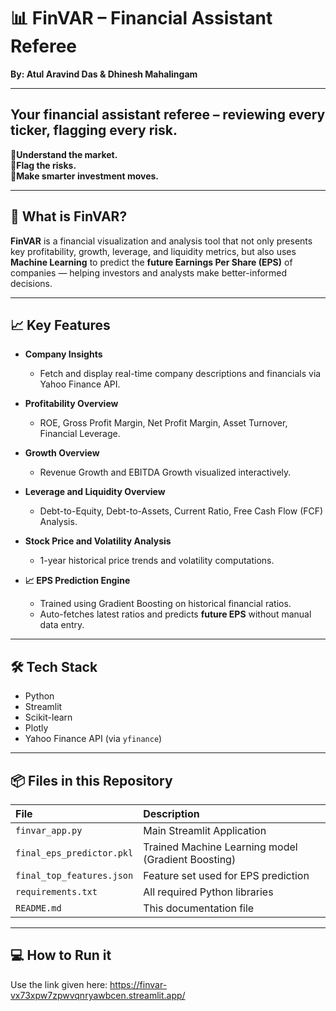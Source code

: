 # 📊 FinVAR – Financial Assistant Referee

**By: Atul Aravind Das & Dhinesh Mahalingam**

---
Your financial assistant referee – reviewing every ticker, flagging every risk.
---

🧠**Understand the market.**  
🚨**Flag the risks.**  
💼**Make smarter investment moves.**

---

## 🚀 What is FinVAR?

**FinVAR** is a financial visualization and analysis tool that not only presents key profitability, growth, leverage, and liquidity metrics, but also uses **Machine Learning** to predict the **future Earnings Per Share (EPS)** of companies — helping investors and analysts make better-informed decisions.

---

## 📈 Key Features

- **Company Insights**  
  - Fetch and display real-time company descriptions and financials via Yahoo Finance API.

- **Profitability Overview**  
  - ROE, Gross Profit Margin, Net Profit Margin, Asset Turnover, Financial Leverage.

- **Growth Overview**  
  - Revenue Growth and EBITDA Growth visualized interactively.

- **Leverage and Liquidity Overview**  
  - Debt-to-Equity, Debt-to-Assets, Current Ratio, Free Cash Flow (FCF) Analysis.

- **Stock Price and Volatility Analysis**  
  - 1-year historical price trends and volatility computations.

- **📈 EPS Prediction Engine**  
  - Trained using Gradient Boosting on historical financial ratios.
  - Auto-fetches latest ratios and predicts **future EPS** without manual data entry.

---

## 🛠️ Tech Stack

- Python
- Streamlit
- Scikit-learn
- Plotly
- Yahoo Finance API (via `yfinance`)

---

## 📦 Files in this Repository

| File | Description |
|:---|:---|
| `finvar_app.py` | Main Streamlit Application |
| `final_eps_predictor.pkl` | Trained Machine Learning model (Gradient Boosting) |
| `final_top_features.json` | Feature set used for EPS prediction |
| `requirements.txt` | All required Python libraries |
| `README.md` | This documentation file |

---

## 💻 How to Run it

Use the link given here: https://finvar-vx73xpw7zpwvqnryawbcen.streamlit.app/


